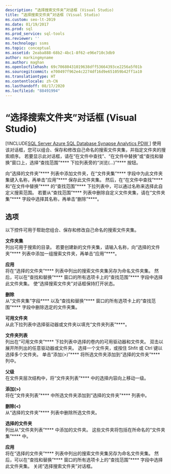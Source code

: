 ```yaml
---
description: “选择搜索文件夹”对话框 (Visual Studio)
title: “选择搜索文件夹”对话框 (Visual Studio)
ms.custom: seo-lt-2019
ms.date: 01/19/2017
ms.prod: sql
ms.prod_service: sql-tools
ms.reviewer: ''
ms.technology: ssms
ms.topic: conceptual
ms.assetid: 2eaba888-68b2-4bc1-8f62-e96e710c3db9
author: markingmyname
ms.author: maghan
ms.openlocfilehash: 69c70680431019638dff53664393ce2256a5f01b
ms.sourcegitcommit: e700497f962e4c2274df16d9e651059b42ff1a10
ms.translationtype: HT
ms.contentlocale: zh-CN
ms.lasthandoff: 08/17/2020
ms.locfileid: "88491994"
---
```

# <a name="choose-search-folders-dialog-box-visual-studio"></a>“选择搜索文件夹”对话框 (Visual Studio)
[!INCLUDE[SQL Server Azure SQL Database Synapse Analytics PDW ](../../includes/applies-to-version/sql-asdb-asdbmi-asa-pdw.md)]
使用该对话框，您可以组合、保存和修改自己命名的搜索文件夹集，并指定文件夹的搜索顺序。 若要显示此对话框，请在“在文件中查找”、“在文件中替换”或“查找和替换”窗口上，选择“查找范围”**** 下拉列表旁的“浏览(...)”**** 按钮。  
  
向“选择的文件夹”**** 列表中添加文件夹，在“文件夹集”**** 字段中为此文件夹集键入名称，再单击“应用”**** 保存此文件夹集。 然后，在“在文件中查找”**** 和“在文件中替换”**** 的“查找范围”**** 下拉列表中，可以通过名称来选择此自定义搜索范围。 若要从“查找范围”**** 列表中删除自定义文件夹集，请在“文件夹集”**** 字段中选择其名称，再单击“删除”****。  
  
## <a name="options"></a>选项  
以下控件可用于帮助您组合、保存和修改自己命名的搜索文件夹集。  
  
**文件夹集**  
列出可用于搜索的目录。 若要创建新的文件夹集，请输入名称，向“选择的文件夹”**** 列表中添加一组搜索文件夹，再单击“应用”****。  
  
**应用**  
将在“选择的文件夹”**** 列表中列出的搜索文件夹集另存为命名文件夹集。 然后，可以在“查找和替换”**** 窗口的所有选项卡上的“查找范围”**** 字段中选择此文件夹集。 使“选择搜索文件夹”对话框保持打开状态。  
  
**删除**  
从“文件夹集”字段**** 以及“查找和替换”**** 窗口的所有选项卡上的“查找范围”**** 字段中删除选定的文件夹集。  
  
**可用文件夹**  
从此下拉列表中选择驱动器或文件夹以填充“文件夹列表”****。  
  
**文件夹列表**  
列出在“可用文件夹”**** 下拉列表中选择的卷内的可用驱动器和文件夹。 双击以展开所列出的任意驱动器或文件夹。 选择一个文件夹，或按住 Shfit 或 Ctrl 键以选择多个文件夹。 单击“添加(>)”**** 将所选文件夹添加到“选择的文件夹”**** 列中。  
  
**父级**  
在文件夹层次结构中，将“文件夹列表”**** 中的选择内容向上移动一级。  
  
**添加(>)**  
将在“文件夹列表”**** 中所选文件夹添加到“选择的文件夹”**** 列表中。  
  
**删除(<)**  
从“选择的文件夹”**** 列表中删除所选文件夹。  
  
**选择的文件夹**  
列出从“文件夹列表”**** 中添加的文件夹。 这些文件夹将包括在所命名的“文件夹集”**** 中。  
  
**应用**  
将在“选择的文件夹”**** 列表中列出的搜索文件夹集另存为命名文件夹集。 然后，可以在“查找和替换”**** 窗口的所有选项卡上的“查找范围”**** 字段中选择此文件夹集。 关闭“选择搜索文件夹”对话框。  
